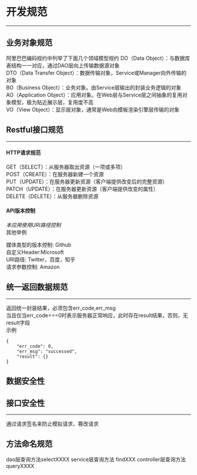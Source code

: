 # 开发规范

<hr>

## 业务对象规范

阿里巴巴编码规约中列举了下面几个领域模型规约
DO（Data Object）：与数据库表结构一一对应，通过DAO层向上传输数据源对象<br>
DTO（Data Transfer Object）：数据传输对象，Service或Manager向外传输的对象<br>
BO（Business Object）：业务对象。由Service层输出的封装业务逻辑的对象<br>
AO（Application Object）：应用对象。在Web层与Service层之间抽象的复用对象模型，极为贴近展示层，复用度不高<br>
VO（View Object）：显示层对象，通常是Web向模板渲染引擎层传输的对象<br>

## Restful接口规范

<hr>

#### HTTP请求规范<br>

GET（SELECT）：从服务器取出资源（一项或多项）<br>
POST（CREATE）：在服务器新建一个资源<br>
PUT（UPDATE）：在服务器更新资源（客户端提供改变后的完整资源）<br>
PATCH（UPDATE）：在服务器更新资源（客户端提供改变的属性）<br>
DELETE（DELETE）：从服务器删除资源<br>

#### API版本控制

*本应用使用URI路径控制* <br>
其他举例<br>

媒体类型的版本控制: Github <br>
自定义Header:Microsoft <br>
URI路径: Twitter，百度，知乎 <br>
请求参数控制: Amazon <br>

## 统一返回数据规范

<hr>
返回统一封装结果，必须包含err_code,err_msg <br>
当且仅当err_code===0时表示服务器正常响应，此时存在result结果，否则，无result字段<br>
示例<br>

```
{
    "err_code": 0,
    "err_msg": "successed",
    "result": {}
}
```

## 数据安全性

## 接口安全性

<hr>
通过请求签名来防止模拟请求、篡改请求

## 方法命名规范

dao层查询方法selectXXXX
service层查询方法 findXXX
controller层查询方法 queryXXXX




